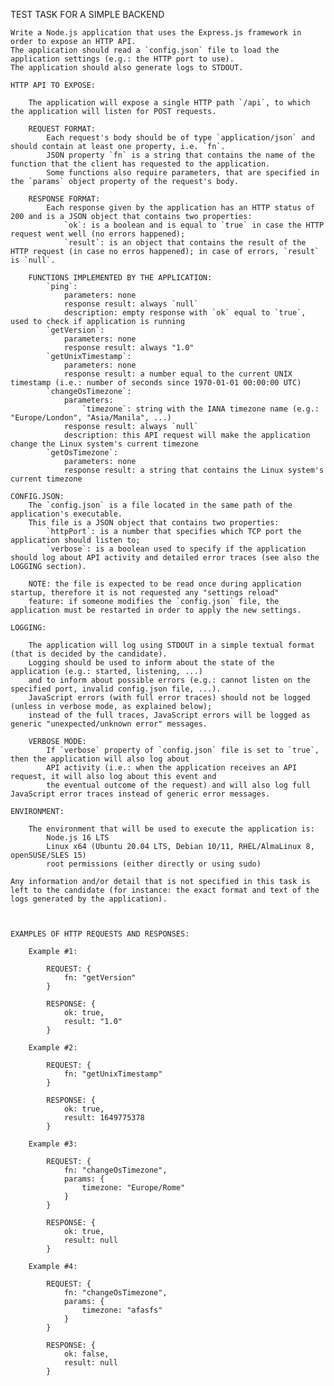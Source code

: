 TEST TASK FOR A SIMPLE BACKEND

    Write a Node.js application that uses the Express.js framework in order to expose an HTTP API.
    The application should read a `config.json` file to load the application settings (e.g.: the HTTP port to use).
    The application should also generate logs to STDOUT.

    HTTP API TO EXPOSE:

        The application will expose a single HTTP path `/api`, to which the application will listen for POST requests.

        REQUEST FORMAT:
            Each request's body should be of type `application/json` and should contain at least one property, i.e. `fn`.
            JSON property `fn` is a string that contains the name of the function that the client has requested to the application.
            Some functions also require parameters, that are specified in the `params` object property of the request's body.

        RESPONSE FORMAT:
            Each response given by the application has an HTTP status of 200 and is a JSON object that contains two properties:
                `ok`: is a boolean and is equal to `true` in case the HTTP request went well (no errors happened);
                `result`: is an object that contains the result of the HTTP request (in case no erros happened); in case of errors, `result` is `null`.
                
        FUNCTIONS IMPLEMENTED BY THE APPLICATION:
            `ping`:
                parameters: none
                response result: always `null`
                description: empty response with `ok` equal to `true`, used to check if application is running
            `getVersion`:
                parameters: none
                response result: always "1.0"
            `getUnixTimestamp`:
                parameters: none
                response result: a number equal to the current UNIX timestamp (i.e.: number of seconds since 1970-01-01 00:00:00 UTC)
            `changeOsTimezone`:
                parameters:
                    `timezone`: string with the IANA timezone name (e.g.: "Europe/London", "Asia/Manila", ...)
                response result: always `null`
                description: this API request will make the application change the Linux system's current timezone
            `getOsTimezone`:
                parameters: none
                response result: a string that contains the Linux system's current timezone

    CONFIG.JSON:
        The `config.json` is a file located in the same path of the application's executable.
        This file is a JSON object that contains two properties:
            `httpPort`: is a number that specifies which TCP port the application should listen to;
            `verbose`: is a boolean used to specify if the application should log about API activity and detailed error traces (see also the LOGGING section).

        NOTE: the file is expected to be read once during application startup, therefore it is not requested any "settings reload"
        feature: if someone modifies the `config.json` file, the application must be restarted in order to apply the new settings.
    
    LOGGING:

        The application will log using STDOUT in a simple textual format (that is decided by the candidate).
        Logging should be used to inform about the state of the application (e.g.: started, listening, ...)
        and to inform about possible errors (e.g.: cannot listen on the specified port, invalid config.json file, ...).
        JavaScript errors (with full error traces) should not be logged (unless in verbose mode, as explained below);
        instead of the full traces, JavaScript errors will be logged as generic "unexpected/unknown error" messages.

        VERBOSE MODE:
            If `verbose` property of `config.json` file is set to `true`, then the application will also log about
            API activity (i.e.: when the application receives an API request, it will also log about this event and
            the eventual outcome of the request) and will also log full JavaScript error traces instead of generic error messages.

    ENVIRONMENT:

        The environment that will be used to execute the application is:
            Node.js 16 LTS
            Linux x64 (Ubuntu 20.04 LTS, Debian 10/11, RHEL/AlmaLinux 8, openSUSE/SLES 15)
            root permissions (either directly or using sudo)

    Any information and/or detail that is not specified in this task is left to the candidate (for instance: the exact format and text of the logs generated by the application).



    EXAMPLES OF HTTP REQUESTS AND RESPONSES:

        Example #1:

            REQUEST: {
                fn: "getVersion"
            }

            RESPONSE: {
                ok: true,
                result: "1.0"
            }

        Example #2:

            REQUEST: {
                fn: "getUnixTimestamp"
            }

            RESPONSE: {
                ok: true,
                result: 1649775378
            }

        Example #3:

            REQUEST: {
                fn: "changeOsTimezone",
                params: {
                    timezone: "Europe/Rome"
                }
            }

            RESPONSE: {
                ok: true,
                result: null
            }

        Example #4:

            REQUEST: {
                fn: "changeOsTimezone",
                params: {
                    timezone: "afasfs"
                }
            }

            RESPONSE: {
                ok: false,
                result: null
            }



